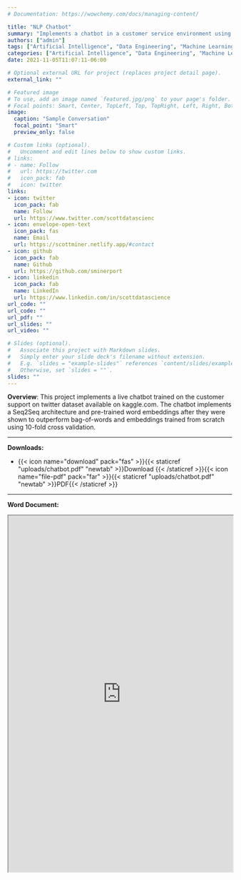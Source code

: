 ```yaml
---
# Documentation: https://wowchemy.com/docs/managing-content/

title: "NLP Chatbot"
summary: "Implements a chatbot in a customer service environment using Python, Flask, a Seq2Seq architecture, and pretrained word embeddings from GloVe (Global Vectors for Word Representation)"
authors: ["admin"]
tags: ["Artificial Intelligence", "Data Engineering", "Machine Learning", "Software Engineering", "Web Apps"]
categories: ["Artificial Intelligence", "Data Engineering", "Machine Learning", "Software Engineering", "Web Apps"]
date: 2021-11-05T11:07:11-06:00

# Optional external URL for project (replaces project detail page).
external_link: ""

# Featured image
# To use, add an image named `featured.jpg/png` to your page's folder.
# Focal points: Smart, Center, TopLeft, Top, TopRight, Left, Right, BottomLeft, Bottom, BottomRight.
image:
  caption: "Sample Conversation"
  focal_point: "Smart"
  preview_only: false

# Custom links (optional).
#   Uncomment and edit lines below to show custom links.
# links:
# - name: Follow
#   url: https://twitter.com
#   icon_pack: fab
#   icon: twitter
links:
- icon: twitter
  icon_pack: fab
  name: Follow
  url: https://www.twitter.com/scottdatascienc
- icon: envelope-open-text
  icon_pack: fas
  name: Email
  url: https://scottminer.netlify.app/#contact
- icon: github
  icon_pack: fab
  name: Github
  url: https://github.com/sminerport
- icon: linkedin
  icon_pack: fab
  name: LinkedIn
  url: https://www.linkedin.com/in/scottdatascience
url_code: ""
url_code: ""
url_pdf: ""
url_slides: ""
url_video: ""

# Slides (optional).
#   Associate this project with Markdown slides.
#   Simply enter your slide deck's filename without extension.
#   E.g. `slides = "example-slides"` references `content/slides/example-slides.md`.
#   Otherwise, set `slides = ""`.
slides: ""
---
```


**Overview**: This project implements a live chatbot trained on the customer support on twitter dataset available on kaggle.com. The chatbot implements a Seq2Seq architecture and pre-trained word embeddings after they were shown to outperform bag-of-words and embeddings trained from scratch using 10-fold cross validation.

<hr/>

**Downloads:**

<ul>
	<li>{{< icon name="download" pack="fas" >}}{{< staticref "uploads/chatbot.pdf" "newtab" >}}Download {{< /staticref >}}{{< icon name="file-pdf" pack="far" >}}{{< staticref "uploads/chatbot.pdf" "newtab" >}}PDF{{< /staticref >}}</li>
</ul>
<hr/>

**Word Document:**
<iframe src="https://onedrive.live.com/embed?cid=5B8EDCFD5CE8D99E&resid=5B8EDCFD5CE8D99E%21597472&authkey=AEvzpGqcPVtlTwA&em=2" width="100%" height="800" frameborder="1" scrolling="yes"></iframe>
